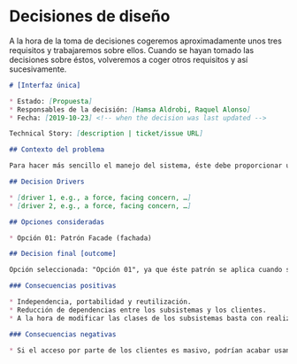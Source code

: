 # Decisiones de diseño
A la hora de la toma de decisiones cogeremos aproximadamente unos tres requisitos y trabajaremos sobre ellos. Cuando se hayan tomado las decisiones sobre éstos, volveremos a coger otros requisitos y así sucesivamente. 

```markdown
# [Interfaz única]

* Estado: [Propuesta]
* Responsables de la decisión: [Hamsa Aldrobi, Raquel Alonso]
* Fecha: [2019-10-23] <!-- when the decision was last updated -->

Technical Story: [description | ticket/issue URL] 

## Contexto del problema

Para hacer más sencillo el manejo del sistema, éste debe proporcionar una única interfaz. (Visible tanto en smartphone, como en ordeador o tablet).

## Decision Drivers 

* [driver 1, e.g., a force, facing concern, …]
* [driver 2, e.g., a force, facing concern, …]

## Opciones consideradas

* Opción 01: Patrón Facade (fachada)

## Decision final [outcome]

Opción seleccionada: "Opción 01", ya que éste patrón se aplica cuando se necesite proporcionar una interfaz simple para un sistema complejo.

### Consecuencias positivas 

* Independencia, portabilidad y reutilización.
* Reducción de dependencias entre los subsistemas y los clientes.
* A la hora de modificar las clases de los subsistemas basta con realizar cambios en la interfaz (fachada) y que los clientes puedan quedar aislados.

### Consecuencias negativas 

* Si el acceso por parte de los clientes es masivo, podrían acabar usando solamente una pequeña parte de la fachada.
